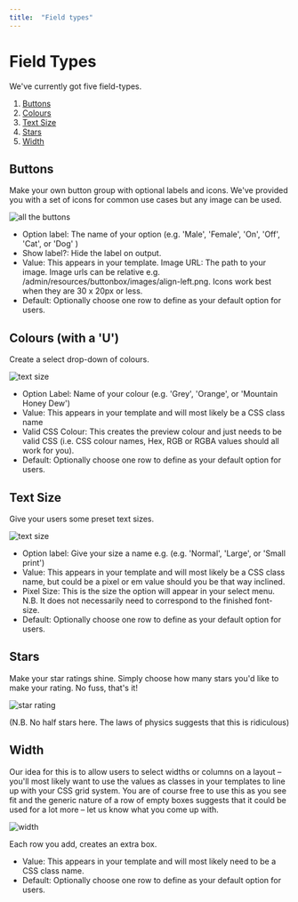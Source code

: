 ```yaml
---
title:  "Field types"
---
```


# Field Types

We've currently got five field-types.

1. [Buttons](#buttons)
2. [Colours](#colours)
3. [Text Size](#text-size)
4. [Stars](#starts)
5. [Width](#width)

## Buttons

Make your own button group with optional labels and icons. We've provided you with a set of icons for common use cases but any image can be used.

![all the buttons](http://s3-eu-west-1.amazonaws.com/supercoolplugins/Button-Box/buttons-with-settings.jpg)

* Option label: The name of your option (e.g. 'Male', 'Female', 'On', 'Off', 'Cat', or 'Dog' )
* Show label?: Hide the label on output.
* Value: This appears in your template.
Image URL: The path to your image. Image urls can be relative e.g. /admin/resources/buttonbox/images/align-left.png. Icons work best when they are 30 x 20px or less.
* Default: Optionally choose one row to define as your default option for users.


## Colours (with a 'U')

Create a select drop-down of colours.

![text size](http://s3-eu-west-1.amazonaws.com/supercoolplugins/Button-Box/colours.jpg)

* Option Label: Name of your colour (e.g. 'Grey', 'Orange', or 'Mountain Honey Dew')
* Value: This appears in your template and will most likely be a CSS class name
* Valid CSS Colour: This creates the preview colour and just needs to be valid CSS (i.e. CSS colour names, Hex, RGB or RGBA values should all work for you).
* Default: Optionally choose one row to define as your default option for users.


## Text Size

Give your users some preset text sizes.

![text size](http://s3-eu-west-1.amazonaws.com/supercoolplugins/Button-Box/text-size.jpg)

* Option label: Give your size a name e.g. (e.g. 'Normal', 'Large', or 'Small print')
* Value: This appears in your template and will most likely be a CSS class name, but could be a pixel or em value should you be that way inclined.
* Pixel Size: This is the size the option will appear in your select menu. N.B. It does not necessarily need to correspond to the finished font-size.
* Default: Optionally choose one row to define as your default option for users.


## Stars

Make your star ratings shine.
Simply choose how many stars you'd like to make your rating. No fuss, that's it!

![star rating](http://s3-eu-west-1.amazonaws.com/supercoolplugins/Button-Box/star-rating.jpg)

(N.B. No half stars here. The laws of physics suggests that this is ridiculous)


## Width

Our idea for this is to allow users to select widths or columns on a layout – you'll most likely want to use the values as classes in your templates to line up with your CSS grid system.
You are of course free to use this as you see fit and the generic nature of a row of empty boxes suggests that it could be used for a lot more – let us know what you come up with.

![width](http://s3-eu-west-1.amazonaws.com/supercoolplugins/Button-Box/width.jpg)

Each row you add, creates an extra box.
* Value: This appears in your template and will most likely need to be a CSS class name.
* Default: Optionally choose one row to define as your default option for users.
